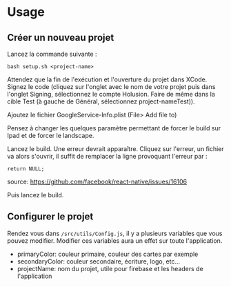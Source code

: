 # Usage

## Créer un nouveau projet

Lancez la commande suivante :

```
bash setup.sh <project-name>
```

Attendez que la fin de l'exécution et l'ouverture du projet dans XCode. Signez le code (cliquez sur l'onglet avec le nom de votre projet
puis dans l'onglet Signing, sélectionnez le compte Holusion. Faire de même dans la cible Test (à gauche de Général, sélectionnez project-nameTest)).

Ajoutez le fichier GoogleService-Info.plist (File> Add file to)

Pensez à changer les quelques paramètre permettant de forcer le build sur Ipad et de forcer le landscape.

Lancez le build. Une erreur devrait apparaître. Cliquez sur l'erreur, un fichier va alors s'ouvrir, il suffit de remplacer la ligne provoquant l'erreur par : 

```
return NULL;
```

source: https://github.com/facebook/react-native/issues/16106

Puis lancez le build.

## Configurer le projet

Rendez vous dans `/src/utils/Config.js`, il y a plusieurs variables que vous pouvez modifier. Modifier ces variables aura un effet sur toute l'application.

- primaryColor: couleur primaire, couleur des cartes par exemple
- secondaryColor: couleur secondaire, écriture, logo, etc...
- projectName: nom du projet, utile pour firebase et les headers de l'application